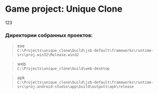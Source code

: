 # Game project: Unique Clone
123
### Директории собранных проектов:
> exe  
`C:\Projects\unique_clone\build\jsb-default\frameworks\runtime-src\proj.win32\Release.win32`

> web  
`C:\Projects\unique_clone\build\web-desktop`

> apk  
`C:\Projects\unique_clone\build\jsb-default\frameworks\runtime-src\proj.android-studio\app\build\outputs\apk\release`
